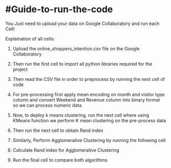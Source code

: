 #Guide-to-run-the-code
======================

You Just need to upload your data on Google Collaboratory and run each Cell! 

Explaination of all cells: 

1. Upload the online_shoppers_intention.csv file on the Google Collaboratory

2. Then run the first cell to import all python libraries required for the project

3. Then read the CSV file in order to preprocess by running the next cell of code

4. For pre-processing first apply mean encoding on month and visitor type column and convert Weekend and Revenue column into binary format so we can process numeric data.

5. Now, to deploy k means clustering, run the next cell where using KMeans function we perform K mean clustering on the pre-process data

6. Then run the next cell to obtain Rand index 

7. Similarly, Perform Agglomerative Clustering by running the following cell

8. Calculate Rand index for Agglomerative Clustering 

9. Run the final cell to compare both algorithms
